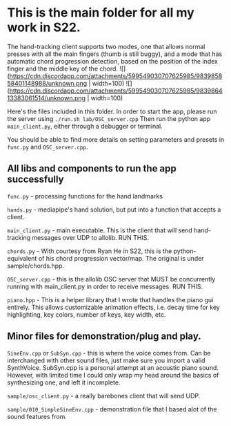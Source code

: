 # This is the main folder for all my work in S22.
The hand-tracking client supports two modes, one that allows normal presses with all the main fingers (thumb is still buggy), and a mode that has automatic chord progression detection, based on the position of the index finger and the middle key of the chord.
![](https://cdn.discordapp.com/attachments/599549030707625985/983985858401148988/unknown.png | width=100)
![](https://cdn.discordapp.com/attachments/599549030707625985/983986413383061514/unknown.png | width=100)


Here's the files included in this folder.
In order to start the app, please run the server using `./run.sh lab/OSC_server.cpp`
Then run the python app `main_client.py`, either through a debugger or terminal.

You should be able to find more details on setting parameters and presets in `func.py` and `OSC_server.cpp`.

## All libs and components to run the app successfully

`func.py` - processing functions for the hand landmarks

`hands.py` - mediapipe's hand solution, but put into a function that accepts a client.

`main_client.py` - main executable. This is the client that will send hand-tracking messages over UDP to allolib. RUN THIS.

`chords.py` - With courtesy from Ryan He in S22, this is the python-equivalent of his chord progression vector/map. The original is under sample/chords.hpp.

`OSC_server.cpp` - this is the allolib OSC server that MUST be concurrently running with main_client.py in order to receive messages. RUN THIS.

`piano.hpp` - This is a helper library that I wrote that handles the piano gui entirely. This allows customizable animation effects, i.e. decay time for key highlighting, key colors, number of keys, key width, etc. 

## Minor files for demonstration/plug and play.

`SineEnv.cpp` or `SubSyn.cpp` - this is where the voice comes from. Can be interchanged with other sound files, just make sure you import a valid SynthVoice. SubSyn.cpp is a personal attempt at an acoustic piano sound. However, with limited time I could only wrap my head around the basics of synthesizing one, and left it incomplete.

`sample/osc_client.py` - a really barebones client that will send UDP.

`sample/010_SimpleSineEnv.cpp` - demonstration file that I based alot of the sound features from.
